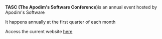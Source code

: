<p><b>TASC (The Apodim's Software Conference)</b>is an annual event hosted by Apodim's Software</p>

<p>It happens annually at the first quarter of each month</p>

<p>Access the current website <a href="tasc-apodimsoftware.netlify.app">here</p>
